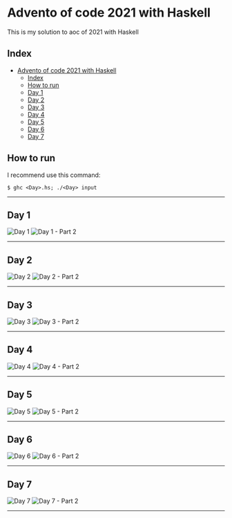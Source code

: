 # Advento of code 2021 with Haskell

This is my solution to aoc of 2021 with Haskell

## Index

- [Advento of code 2021 with Haskell](#advento-of-code-2021-with-haskell)
  - [Index](#index)
  - [How to run](#how-to-run)
  - [Day 1](#day-1)
  - [Day 2](#day-2)
  - [Day 3](#day-3)
  - [Day 4](#day-4)
  - [Day 5](#day-5)
  - [Day 6](#day-6)
  - [Day 7](#day-7)

## How to run

I recommend use this command:

```console
$ ghc <Day>.hs; ./<Day> input
```

---

## Day 1

![[Day 1](Day1/1.hs)](/Day1/aoc_day1.jpeg)
![[Day 1 - Part 2](Day1/1-2.hs)](/Day1/aoc_day1-2.jpeg)

---

## Day 2

![[Day 2](Day2/2.hs)](Day2/aoc_day2.jpeg)
![[Day 2 - Part 2](Day2/2-2.hs)](Day2/aoc_day2-2.jpeg)

---

## Day 3

![[Day 3](Day3/3.hs)](Day3/aoc_day3.png)
![[Day 3 - Part 2](Day3/3-2.hs)](Day3/aoc_day3-2.png)

---

## Day 4

![[Day 4](Day4/4.hs)](Day4/aoc_day4.png)
![[Day 4 - Part 2](Day4/4-2.hs)](Day4/aoc_day4-2.png)

---

## Day 5

![[Day 5](Day5/5.hs)](Day5/aoc_day5.png)
![[Day 5 - Part 2](Day5/5-2.hs)](Day5/aoc_day5-2.png)

---

## Day 6

![[Day 6](Day6/6.hs)](Day6/aoc_day6.png)
![[Day 6 - Part 2](Day6/6-2.hs)](Day6/aoc_day6-2.png)

---

## Day 7

![[Day 7](Day7/7.hs)](Day7/aoc_day7.png)
![[Day 7 - Part 2](Day7/7-2.hs)](Day7/aoc_day7-2.png)

---